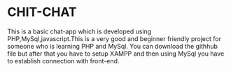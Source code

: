 # CHIT-CHAT
This is a basic chat-app which is developed using PHP,MySql,javascript.This is a very good and beginner friendly project for someone who is learning PHP and MySql.
You can download the githhub file but after that you have to setup XAMPP and then using MySql you have to establish connection with front-end.
